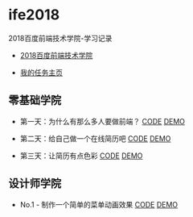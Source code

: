 # ife2018

2018百度前端技术学院-学习记录
- [2018百度前端技术学院](http://ife.baidu.com/)

- [我的任务主页](https://github.com/tyrionyu/ife2018)

## 零基础学院
- 第一天：为什么有那么多人要做前端？
 [CODE](https://github.com/tyrionyu/ife2018) [DEMO](https://github.com/tyrionyu/ife2018)

- 第二天：给自己做一个在线简历吧
[CODE](https://github.com/tyrionyu/ife2018/blob/master/front-end/task01/index.html) [DEMO](https://tyrionyu.com/ife2018/front-end/task01)

- 第三天：让简历有点色彩
[CODE](https://github.com/tyrionyu/ife2018/tree/master/front-end/task02) [DEMO](https://tyrionyu.com/ife2018/front-end/task02)

## 设计师学院
- No.1 - 制作一个简单的菜单动画效果
[CODE](https://github.com/tyrionyu/ife2018/blob/master/css-animation/task01/index.html) [DEMO](https://tyrionyu.com/ife2018/css-animation/task01)